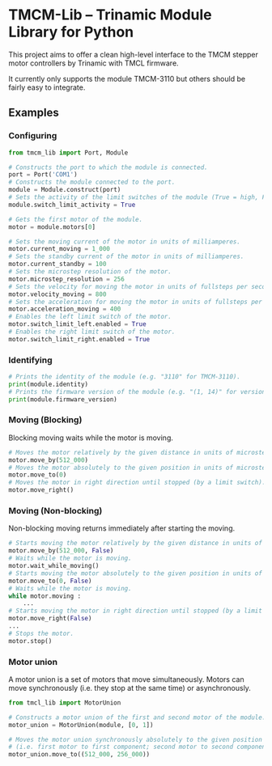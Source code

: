 # TMCM-Lib – Trinamic Module Library for Python

This project aims to offer a clean high-level interface to the TMCM stepper motor controllers by
Trinamic with TMCL firmware.

It currently only supports the module TMCM-3110 but others should be fairly easy to integrate.
## Examples

### Configuring

``` python
from tmcm_lib import Port, Module

# Constructs the port to which the module is connected.
port = Port('COM1')
# Constructs the module connected to the port.
module = Module.construct(port)
# Sets the activity of the limit switches of the module (True = high, False = low).
module.switch_limit_activity = True

# Gets the first motor of the module.
motor = module.motors[0]

# Sets the moving current of the motor in units of milliamperes.
motor.current_moving = 1_000
# Sets the standby current of the motor in units of milliamperes.
motor.current_standby = 100 
# Sets the microstep resolution of the motor.
motor.microstep_resolution = 256
# Sets the velocity for moving the motor in units of fullsteps per second.
motor.velocity_moving = 800
# Sets the acceleration for moving the motor in units of fullsteps per square second.
motor.acceleration_moving = 400
# Enables the left limit switch of the motor.
motor.switch_limit_left.enabled = True
# Enables the right limit switch of the motor.
motor.switch_limit_right.enabled = True
```

### Identifying

``` python
# Prints the identity of the module (e.g. "3110" for TMCM-3110).
print(module.identity)
# Prints the firmware version of the module (e.g. "(1, 14)" for version 1.14).
print(module.firmware_version)
```

### Moving (Blocking)

Blocking moving waits while the motor is moving.

``` python
# Moves the motor relatively by the given distance in units of microsteps.
motor.move_by(512_000)
# Moves the motor absolutely to the given position in units of microsteps.
motor.move_to(0)
# Moves the motor in right direction until stopped (by a limit switch).
motor.move_right()
```

### Moving (Non-blocking)

Non-blocking moving returns immediately after starting the moving.

``` python
# Starts moving the motor relatively by the given distance in units of microsteps.
motor.move_by(512_000, False)
# Waits while the motor is moving.
motor.wait_while_moving()
# Starts moving the motor absolutely to the given position in units of microsteps.
motor.move_to(0, False)
# Waits while the motor is moving.
while motor.moving :
    ...
# Starts moving the motor in right direction until stopped (by a limit switch or stop).
motor.move_right(False)
...
# Stops the motor.
motor.stop()
```

### Motor union

A motor union is a set of motors that move simultaneously.
Motors can move synchronously (i.e. they stop at the same time) or asynchronously.

``` python
from tmcl_lib import MotorUnion

# Constructs a motor union of the first and second motor of the module.
motor_union = MotorUnion(module, [0, 1])

# Moves the motor union synchronously absolutely to the given position in units of microsteps
# (i.e. first motor to first component; second motor to second component).
motor_union.move_to((512_000, 256_000))
```